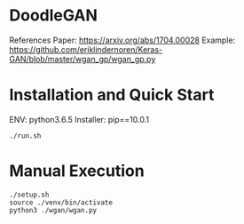 # DoodleGAN

References
Paper: https://arxiv.org/abs/1704.00028
Example: https://github.com/eriklindernoren/Keras-GAN/blob/master/wgan_gp/wgan_gp.py

# Installation and Quick Start
ENV: python3.6.5
Installer: pip==10.0.1

```
./run.sh
```

# Manual Execution

```
./setup.sh
source ./venv/bin/activate
python3 ./wgan/wgan.py
```
